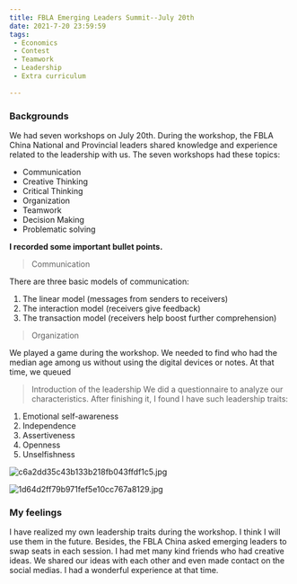 ```yaml
---
title: FBLA Emerging Leaders Summit--July 20th
date: 2021-7-20 23:59:59
tags:
 - Economics
 - Contest
 - Teamwork
 - Leadership
 - Extra curriculum
 
---
```


### Backgrounds

We had seven workshops on July 20th. During the workshop, the FBLA China National and Provincial leaders shared knowledge and experience related to the leadership with us. The seven workshops had these topics:

* Communication
* Creative Thinking
* Critical Thinking
* Organization
* Teamwork
* Decision Making
* Problematic solving

**I recorded some important bullet points.**

> Communication

There are three basic models of communication:

1. The linear model (messages from senders to receivers)
2. The interaction model (receivers give feedback)
3. The transaction model (receivers help boost further comprehension)

> Organization

We played a game during the workshop. We needed to find who had the median age among us without using the digital devices or notes. At that time, we queued

> Introduction of the leadership
We did a questionnaire to analyze our characteristics. After finishing it, I found I have such leadership traits:

1. Emotional self-awareness
2. Independence
3. Assertiveness
4. Openness
5. Unselfishness

![c6a2dd35c43b133b218fb043ffdf1c5.jpg](https://i.loli.net/2021/07/24/L3YqglOnbysruTP.jpg)

![1d64d2ff79b971fef5e10cc767a8129.jpg](https://i.loli.net/2021/07/24/YPkCKH6SJtQZVFN.jpg)

### My feelings

I have realized my own leadership traits during the workshop. I think I will use them in the future. Besides, the FBLA China asked emerging leaders to swap seats in each session. I had met many kind friends who had creative ideas. We shared our ideas with each other and even made contact on the social medias. I had a wonderful experience at that time.
